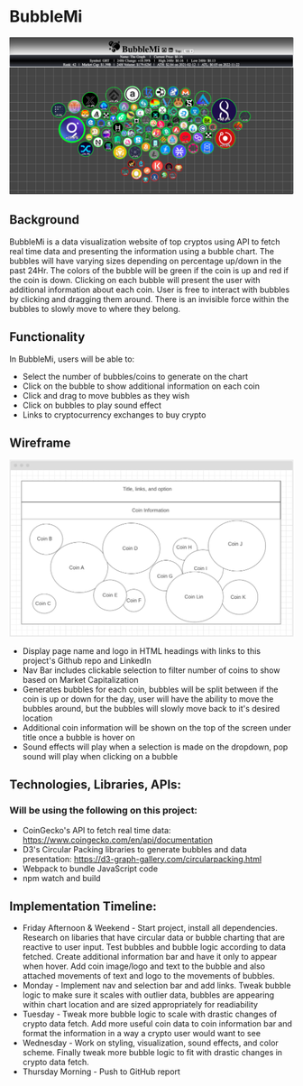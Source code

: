 # BubbleMi

![Screenshot](./assets/screenshot2.png)

## Background

BubbleMi is a data visualization website of top cryptos using API to fetch real time data and presenting the information using a bubble chart.  The bubbles will have varying sizes depending on percentage up/down in the past 24Hr.  The colors of the bubble will be green if the coin is up and red if the coin is down.  Clicking on each bubble will present the user with additional information about each coin.  User is free to interact with bubbles by clicking and dragging them around.  There is an invisible force within the bubbles to slowly move to where they belong.   

## Functionality

In BubbleMi, users will be able to:

* Select the number of bubbles/coins to generate on the chart
* Click on the bubble to show additional information on each coin
* Click and drag to move bubbles as they wish
* Click on bubbles to play sound effect
* Links to cryptocurrency exchanges to buy crypto

## Wireframe

![Wireframe](./assets/wireframe1.png)

* Display page name and logo in HTML headings with links to this project's Github repo and LinkedIn
* Nav Bar includes clickable selection to filter number of coins to show based on Market Capitalization
* Generates bubbles for each coin, bubbles will be split between if the coin is up or down for the day, user will have the ability to move the bubbles around, but the bubbles will slowly move back to it's desired location
* Additional coin information will be shown on the top of the screen under title once a bubble is hover on
* Sound effects will play when a selection is made on the dropdown, pop sound will play when clicking on a bubble

## Technologies, Libraries, APIs:
### Will be using the following on this project: 
* CoinGecko's API to fetch real time data: https://www.coingecko.com/en/api/documentation
* D3's Circular Packing libraries to generate bubbles and data presentation: https://d3-graph-gallery.com/circularpacking.html
* Webpack to bundle JavaScript code
* npm watch and build

## Implementation Timeline: 

* Friday Afternoon & Weekend - Start project, install all dependencies.  Research on libaries that have circular data or bubble charting that are reactive to user input.  Test bubbles and bubble logic according to data fetched.  Create additional information bar and have it only to appear when hover.  Add coin image/logo and text to the bubble and also attached movements of text and logo to the movements of bubbles.  
* Monday - Implement nav and selection bar and add links.  Tweak bubble logic to make sure it scales with outlier data, bubbles are appearing within chart location and are sized appropriately for readiability   
* Tuesday - Tweak more bubble logic to scale with drastic changes of crypto data fetch.  Add more useful coin data to coin information bar and format the information in a way a crypto user would want to see
* Wednesday - Work on styling, visualization, sound effects, and color scheme.  Finally tweak more bubble logic to fit with drastic changes in crypto data fetch.
* Thursday Morning - Push to GitHub report

